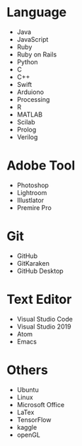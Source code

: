 # Language
* Java
* JavaScript
* Ruby
* Ruby on Rails
* Python
* C
* C++
* Swift
* Arduiono
* Processing
* R
* MATLAB
* Scilab
* Prolog
* Verilog

# Adobe Tool
* Photoshop
* Lightroom
* Illustlator
* Premire Pro

# Git
* GitHub
* GitKaraken
* GitHub Desktop

# Text Editor
* Visual Studio Code
* Visual Studio 2019
* Atom
* Emacs

# Others
* Ubuntu
* Linux
* Microsoft Office
* LaTex
* TensorFlow
* kaggle 
* openGL
